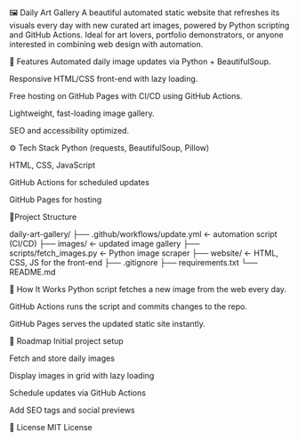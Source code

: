 🖼️ Daily Art Gallery
A beautiful automated static website that refreshes its visuals every day with new curated art images, powered by Python scripting and GitHub Actions. Ideal for art lovers, portfolio demonstrators, or anyone interested in combining web design with automation.

🌟 Features
Automated daily image updates via Python + BeautifulSoup.

Responsive HTML/CSS front-end with lazy loading.

Free hosting on GitHub Pages with CI/CD using GitHub Actions.

Lightweight, fast-loading image gallery.

SEO and accessibility optimized.

⚙️ Tech Stack
Python (requests, BeautifulSoup, Pillow)

HTML, CSS, JavaScript

GitHub Actions for scheduled updates

GitHub Pages for hosting

📁Project Structure

daily-art-gallery/
├── .github/workflows/update.yml  ← automation script (CI/CD)
├── images/                       ← updated image gallery
├── scripts/fetch_images.py      ← Python image scraper
├── website/                     ← HTML, CSS, JS for the front-end
├── .gitignore
├── requirements.txt
└── README.md

📌 How It Works
Python script fetches a new image from the web every day.

GitHub Actions runs the script and commits changes to the repo.

GitHub Pages serves the updated static site instantly.

📅 Roadmap
 Initial project setup

 Fetch and store daily images

 Display images in grid with lazy loading

 Schedule updates via GitHub Actions

 Add SEO tags and social previews

📄 License
MIT License